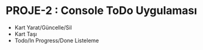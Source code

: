 # PROJE-2 : Console ToDo Uygulaması

- Kart Yarat/Güncelle/Sil
- Kart Taşı
- Todo/In Progress/Done Listeleme
